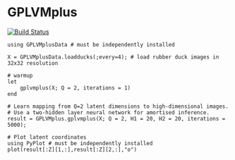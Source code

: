 # GPLVMplus

[![Build Status](https://github.com/ngiann/GPLVMplus.jl/actions/workflows/CI.yml/badge.svg?branch=main)](https://github.com/ngiann/GPLVMplus.jl/actions/workflows/CI.yml?query=branch%3Amain)


```
using GPLVMplusData # must be independently installed

X = GPLVMplusData.loadducks(;every=4); # load rubber duck images in 32x32 resolution

# warmup
let
    gplvmplus(X; Q = 2, iterations = 1)
end

# Learn mapping from Q=2 latent dimensions to high-dimensional images.
# Use a two-hidden layer neural network for amortised inference. 
result = GPLVMplus.gplvmplus(X; Q = 2, H1 = 20, H2 = 20, iterations = 5000);

# Plot latent coordinates
using PyPlot # must be independently installed
plot(result[:Z][1,:],result[:Z][2,:],"o")
```